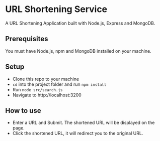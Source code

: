 # URL Shortening Service

A URL Shortening Application built with Node.js, Express and MongoDB.

## Prerequisites

You must have Node.js, npm and MongoDB installed on your machine.

## Setup

- Clone this repo to your machine
- `cd` into the project folder and run `npm install`
- Run `node src/search.js`
- Navigate to http://localhost:3200

## How to use

- Enter a URL and Submit. The shortened URL will be displayed on the page.
- Click the shortened URL, it will redirect you to the original URL.
